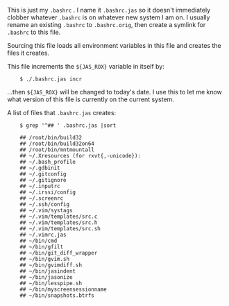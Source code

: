 This is just my `.bashrc` .  I name it `.bashrc.jas` so it doesn't
immediately clobber whatever `.bashrc` is on whatever new system I am
on.  I usually rename an existing `.bashrc` to `.bashrc.orig`, then create
a symlink for `.bashrc` to this file.

Sourcing this file loads all environment variables in this file and
creates the files it creates.

This file increments the `${JAS_ROX}` variable in itself by:

        $ ./.bashrc.jas incr

...then `${JAS_ROX}` will be changed to today's date.  I use this to let
me know what version of this file is currently on the current system.

A list of files that `.bashrc.jas` creates:

        $ grep '^## ' .bashrc.jas |sort

        ## /root/bin/build32
        ## /root/bin/build32on64
        ## /root/bin/mntmountall
        ## ~/.Xresources (for rxvt{,-unicode}):
        ## ~/.bash_profile
        ## ~/.gdbinit
        ## ~/.gitconfig
        ## ~/.gitignore
        ## ~/.inputrc
        ## ~/.irssi/config
        ## ~/.screenrc
        ## ~/.ssh/config
        ## ~/.vim/systags
        ## ~/.vim/templates/src.c
        ## ~/.vim/templates/src.h
        ## ~/.vim/templates/src.sh
        ## ~/.vimrc.jas
        ## ~/bin/cmd
        ## ~/bin/gfilt
        ## ~/bin/git_diff_wrapper
        ## ~/bin/gvim.sh
        ## ~/bin/gvimdiff.sh
        ## ~/bin/jasindent
        ## ~/bin/jasonize
        ## ~/bin/lesspipe.sh
        ## ~/bin/myscreensessionname
        ## ~/bin/snapshots.btrfs

